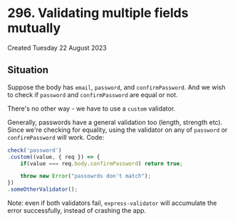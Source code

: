 # 296.  Validating multiple fields mutually
Created Tuesday 22 August 2023

## Situation
Suppose the body has `email`, `password`, and `confirmPassword`. And we wish to check if `password` and `confirmPassword` are equal or not.

There's no other way - we have to use a `custom` validator.

Generally, passwords have a general validation too (length, strength etc). Since we're checking for equality, using the validator on any of `password` or `confirmPassword` will work. Code:
```js
check('password')
.custom((value, { req }) => {
	if(value === req.body.confirmPassword) return true;

	throw new Error("passowrds don't match");
})
.someOtherValidator();
```

Note: even if both validators fail, `express-validator` will accumulate the error successfully, instead of crashing the app.